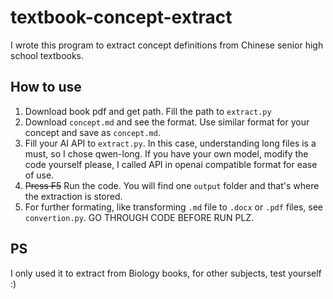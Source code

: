 # textbook-concept-extract
I wrote this program to extract concept definitions from Chinese senior high school textbooks.

## How to use

1. Download book pdf and get path. Fill the path to `extract.py `
2. Download `concept.md` and see the format. Use similar format for your concept and save as `concept.md`.
3. Fill your AI API to `extract.py`. In this case, understanding long files is a must, so I chose qwen-long. If you have your own model, modify the code yourself please, I called API in openai compatible format for ease of use.
4. <del>Press F5</del> Run the code. You will find one `output` folder and that's where the extraction is stored.
5. For further formating, like transforming `.md` file to `.docx` or `.pdf` files, see `convertion.py`. GO THROUGH CODE BEFORE RUN PLZ.

## PS

I only used it to extract from Biology books, for other subjects, test yourself :)
